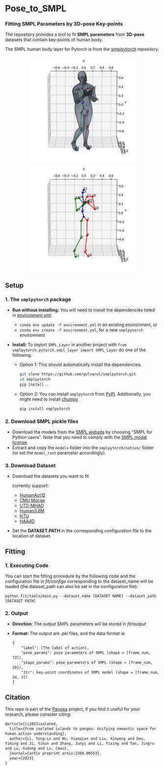 Pose_to_SMPL
=======

### Fitting SMPL Parameters by 3D-pose Key-points

The repository provides a tool to fit **SMPL parameters** from **3D-pose** datasets that contain key-points of human body.

The SMPL human body layer for Pytorch is from the [smplpytorch](https://github.com/gulvarol/smplpytorch) repository.

<p align="center">
<img src="assets/fit.gif" width="350"/>
<img src="assets/gt.gif" width="350"/>
</p>

## Setup

### 1. The `smplpytorch` package
* **Run without installing:** You will need to install the dependencies listed in [environment.yml](environment.yml):
  
  * `conda env update -f environment.yml` in an existing environment, or
  * `conda env create -f environment.yml`, for a new `smplpytorch` environment
* **Install:** To import `SMPL_Layer` in another project with `from smplpytorch.pytorch.smpl_layer import SMPL_Layer` do one of the following.
  
  * Option 1: This should automatically install the dependencies.
    ``` bash
    git clone https://github.com/gulvarol/smplpytorch.git
    cd smplpytorch
    pip install .
    ```
  * Option 2: You can install `smplpytorch` from [PyPI](https://pypi.org/project/smplpytorch/). Additionally, you might need to install [chumpy](https://github.com/hassony2/chumpy.git).
    ``` bash
    pip install smplpytorch
    ```

### 2. Download SMPL pickle files
  * Download the models from the [SMPL website](http://smpl.is.tue.mpg.de/) by choosing "SMPL for Python users". Note that you need to comply with the [SMPL model license](http://smpl.is.tue.mpg.de/license_model).
  * Extract and copy the `models` folder into the `smplpytorch/native/` folder (or set the `model_root` parameter accordingly).

### 3. Download Dataset

- Download the datasets you want to fit

    currently support:

    - [HumanAct12](https://ericguo5513.github.io/action-to-motion/)
    - [CMU Mocap](https://ericguo5513.github.io/action-to-motion/)
    - [UTD-MHAD](https://personal.utdallas.edu/~kehtar/UTD-MHAD.html)
    - [Human3.6M](http://vision.imar.ro/human3.6m/description.php)
    - [NTU](https://rose1.ntu.edu.sg/dataset/actionRecognition/)
    - [HAA4D](https://cse.hkust.edu.hk/haa4d/dataset.html)
    
- Set the **DATASET.PATH** in the corresponding configuration file to the location of dataset.

## Fitting

### 1. Executing Code

You can start the fitting procedure by the following code and the configuration file in *fit/configs* corresponding to the dataset_name will be loaded (the dataset_path can also be set in the configuration file):

```
python fit/tools/main.py --dataset_name [DATASET NAME] --dataset_path [DATASET PATH]
```

### 2. Output

- **Direction**: The output SMPL parameters will be stored in *fit/output*

- **Format:** The output are *.pkl* files, and the data format is:

    ```
    {
    	"label": [The label of action],
    	"pose_params": pose parameters of SMPL (shape = [frame_num, 72]),
    	"shape_params": pose parameters of SMPL (shape = [frame_num, 10]),
    	"Jtr": key-point coordinates of SMPL model (shape = [frame_num, 24, 3])
    }
    ```


## Citation

This repo is part of the [Pangea](https://mvig-rhos.com/pangea) project, if you find it useful for your research, please consider citing:

```
@article{li2023isolated,
  title={From isolated islands to pangea: Unifying semantic space for human action understanding},
  author={Li, Yong-Lu and Wu, Xiaoqian and Liu, Xinpeng and Dou, Yiming and Ji, Yikun and Zhang, Junyi and Li, Yixing and Tan, Jingru and Lu, Xudong and Lu, Cewu},
  journal={arXiv preprint arXiv:2304.00553},
  year={2023}
}
```
